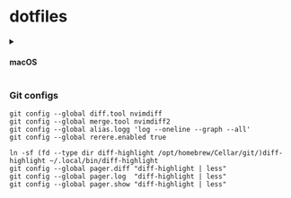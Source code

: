 # dotfiles

<details>
<summary><h4>macOS</h4></summary>

Tools:
- [Homebrew](https://github.com/Homebrew/brew)
- [WezTerm](https://github.com/wez/wezterm)
- [fish](https://github.com/fish-shell/fish-shell)
- [Neovim](https://github.com/neovim/neovim)
- [AeroSpace](https://github.com/nikitabobko/AeroSpace)
- [Raycast](https://www.raycast.com/)
- [tmux](https://github.com/tmux/tmux)
- [uv](https://github.com/astral-sh/uv)
  - [Python LSP Server](https://github.com/python-lsp/python-lsp-server)
  - [Ruff](https://github.com/astral-sh/ruff)
  - [JupyterLab](https://github.com/jupyterlab/jupyterlab)
    - [jupyterlab-code-formatter](https://github.com/ryantam626/jupyterlab_code_formatter)
    - [jupyterlab-git](https://github.com/jupyterlab/jupyterlab-git)
    - [jupyterlab-vim](https://github.com/jupyterlab-contrib/jupyterlab-vim)
    - [jupyterlab-lsp](https://github.com/jupyter-lsp/jupyterlab-lsp)
    - ```shell
      uv tool install jupyterlab --with jupyterlab-code-formatter --with jupyterlab-git --with jupyterlab-vim --with jupyterlab-lsp
      ```
- [miniconda](https://docs.anaconda.com/free/miniconda/)
- [tldr](https://github.com/tldr-pages/tldr)
- [zoxide](https://github.com/ajeetdsouza/zoxide)

Language servers:
- [ltex-ls](https://github.com/valentjn/ltex-ls)
- [lua-language-server](https://github.com/LuaLS/lua-language-server)
- [ccls](https://github.com/MaskRay/ccls)

<details>
<summary><h5>Hall of Fame</h5></summary>

Things I no longer use but that paved the way for the current setup.

- [Alacritty](https://github.com/alacritty/alacritty)
- [Alfred](https://www.alfredapp.com/)
- [Amethyst](https://github.com/ianyh/Amethyst)
- [Oh My Zsh](https://github.com/ohmyzsh/ohmyzsh)
- [Oh My Bash](https://github.com/ohmybash/oh-my-bash)
- [pdm](https://github.com/pdm-project/pdm)
- [pipx](https://github.com/pypa/pipx)
- [Poetry](https://github.com/python-poetry/poetry)
- [pyenv](https://github.com/pyenv/pyenv)
- [python-lsp-ruff](https://github.com/python-lsp/python-lsp-ruff)

</details>

</details>

### Git configs

```
git config --global diff.tool nvimdiff
git config --global merge.tool nvimdiff2
git config --global alias.logg 'log --oneline --graph --all'
git config --global rerere.enabled true

ln -sf (fd --type dir diff-highlight /opt/homebrew/Cellar/git/)diff-highlight ~/.local/bin/diff-highlight
git config --global pager.diff "diff-highlight | less"
git config --global pager.log  "diff-highlight | less"
git config --global pager.show "diff-highlight | less"
```
